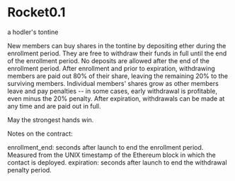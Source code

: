 # Rocket0.1
a hodler's tontine

New members can buy shares in the tontine by depositing ether during the enrollment period. They are free to withdraw their funds in full until the end of the enrollment period. No deposits are allowed after the end of the enrollment period. After enrollment and prior to expiration, withdrawing members are paid out 80% of their share, leaving the remaining 20% to the surviving members. Individual members' shares grow as other members leave and pay penalties -- in some cases, early withdrawal is profitable, even minus the 20% penalty. After expiration, withdrawals can be made at any time and are paid out in full.   

May the strongest hands win. 


Notes on the contract: 

enrollment_end: seconds after launch to end the enrollment period. Measured from the UNIX timestamp of the Ethereum block in which the contact is deployed. 
expiration: seconds after launch to end the withdrawal penalty period.
